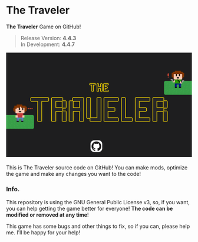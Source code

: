 # The Traveler
  **The Traveler** Game on GitHub!
  > Release Version: **4.4.3** <br>
  > In Development: **4.4.7**
<center>
<a href="https://gamejolt.com/games/ttraveler/796130">
<img src="https://github.com/notestudios/TheTraveler/blob/master/assets/images/BannerGitHub.png?raw=true" alt="The Traveler Logo"></a>
</center>
<br>
  This is The Traveler source code on GitHub! You can make mods, optimize the game 
and make any changes you want to the code!

### Info.

  This repository is using the GNU General Public License v3, so, if you want, you 
can help getting the game better for everyone! **The code can be modified or removed 
at any time**!

  This game has some bugs and other things to fix, so if you can, please help me. 
I'll be happy for your help!
